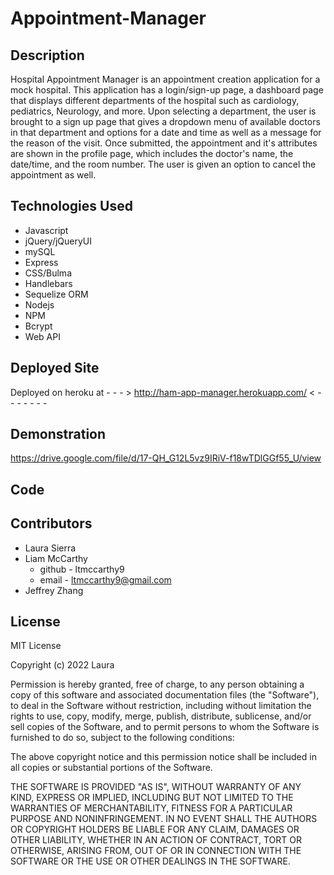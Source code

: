 # Appointment-Manager

## Description
Hospital Appointment Manager is an appointment creation application for a mock
hospital.  This application has a login/sign-up page, a dashboard page that displays
different departments of the hospital such as cardiology, pediatrics, Neurology, and more.
Upon selecting a department, the user is brought to a sign up page that gives a dropdown menu
of available doctors in that department and options for a date and time as well as a
message for the reason of the visit.  Once submitted, the appointment and it's attributes are shown
in the profile page, which includes the doctor's name, the date/time, and the room number.  The user 
is given an option to cancel the appointment as well.

## Technologies Used
* Javascript
* jQuery/jQueryUI
* mySQL
* Express
* CSS/Bulma
* Handlebars
* Sequelize ORM
* Nodejs
* NPM
* Bcrypt
* Web API

## Deployed Site

Deployed on heroku at - - - >  http://ham-app-manager.herokuapp.com/ < - - - - - - -

## Demonstration 

https://drive.google.com/file/d/17-QH_G12L5vz9IRiV-f18wTDlGGf55_U/view 


## Code

## Contributors
* Laura Sierra 
* Liam McCarthy 
    * github - ltmccarthy9
    * email - ltmccarthy9@gmail.com
* Jeffrey Zhang




## License

MIT License

Copyright (c) 2022 Laura

Permission is hereby granted, free of charge, to any person obtaining a copy
of this software and associated documentation files (the "Software"), to deal
in the Software without restriction, including without limitation the rights
to use, copy, modify, merge, publish, distribute, sublicense, and/or sell
copies of the Software, and to permit persons to whom the Software is
furnished to do so, subject to the following conditions:

The above copyright notice and this permission notice shall be included in all
copies or substantial portions of the Software.

THE SOFTWARE IS PROVIDED "AS IS", WITHOUT WARRANTY OF ANY KIND, EXPRESS OR
IMPLIED, INCLUDING BUT NOT LIMITED TO THE WARRANTIES OF MERCHANTABILITY,
FITNESS FOR A PARTICULAR PURPOSE AND NONINFRINGEMENT. IN NO EVENT SHALL THE
AUTHORS OR COPYRIGHT HOLDERS BE LIABLE FOR ANY CLAIM, DAMAGES OR OTHER
LIABILITY, WHETHER IN AN ACTION OF CONTRACT, TORT OR OTHERWISE, ARISING FROM,
OUT OF OR IN CONNECTION WITH THE SOFTWARE OR THE USE OR OTHER DEALINGS IN THE
SOFTWARE.

